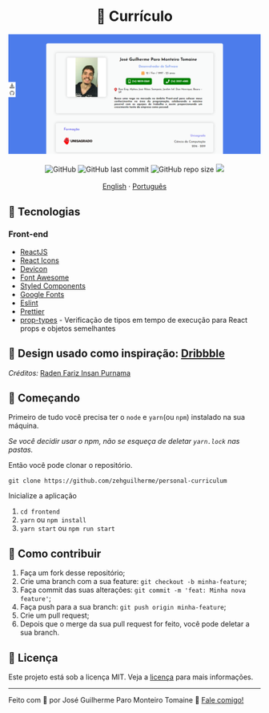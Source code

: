 <h1 align="center">
  📑 Currículo
</h1>

<div align="center">
  <img src="./frontend/assets/../src/assets/curriculum.png" alt="Imagem do Currículo">
</div>

<br>

<div align="center">
  <img alt="GitHub" src="https://img.shields.io/github/license/zehguilherme/personal-curriculum">
  <img alt="GitHub last commit" src="https://img.shields.io/github/last-commit/zehguilherme/personal-curriculum">
  <img alt="GitHub repo size" src="https://img.shields.io/github/repo-size/zehguilherme/personal-curriculum">
  <a href="https://www.codacy.com/manual/zehguilherme/personal-curriculum?utm_source=github.com&amp;utm_medium=referral&amp;utm_content=zehguilherme/personal-curriculum&amp;utm_campaign=Badge_Grade"><img src="https://app.codacy.com/project/badge/Grade/2aa04a8dca4e4813842831915cb4475a"/></a>
</div>

<br>

<div align="center">
  <a href="README.md">English</a>
  ·
  <a href="README-pt.md">Português</a>
</div>

## 🚀 Tecnologias

### Front-end

- [ReactJS](https://pt-br.reactjs.org/)
- [React Icons](https://react-icons.github.io/react-icons/)
- [Devicon](https://devicons.github.io/devicon/)
- [Font Awesome](https://fontawesome.com/)
- [Styled Components](https://styled-components.com/)
- [Google Fonts](https://fonts.google.com/)
- [Eslint](https://eslint.org/)
- [Prettier](https://prettier.io/)
- [prop-types](https://www.npmjs.com/package/prop-types) - Verificação de tipos em tempo de execução para React props e objetos semelhantes

## 🎨 Design usado como inspiração: [Dribbble](https://dribbble.com/shots/9111243-Simple-Layout-CV-Curriculum-Vitae-Design?utm_source=Clipboard_Shot&utm_campaign=rdfariz&utm_content=Simple%20Layout%20CV%20-%20Curriculum%20Vitae%20Design&utm_medium=Social_Share)

*Créditos:* [Raden Fariz Insan Purnama](https://www.linkedin.com/in/rdfariz/)

## 🚀 Começando

Primeiro de tudo você precisa ter o `node` e `yarn`(ou `npm`) instalado na sua máquina.

*Se você decidir usar o npm, não se esqueça de deletar `yarn.lock` nas pastas.*

Então você pode clonar o repositório.

```code
git clone https://github.com/zehguilherme/personal-curriculum
```

Inicialize a aplicação

1. `cd frontend`
2. `yarn` ou `npm install`
3. `yarn start` ou `npm run start`

## 🤔 Como contribuir

1. Faça um fork desse repositório;
2. Crie uma branch com a sua feature: `git checkout -b minha-feature`;
3. Faça commit das suas alterações: `git commit -m 'feat: Minha nova feature'`;
4. Faça push para a sua branch: `git push origin minha-feature`;
5. Crie um pull request;
6. Depois que o merge da sua pull request for feito, você pode deletar a sua branch.

## 📝 Licença

Este projeto está sob a licença MIT. Veja a [licença](LICENSE) para mais informações.

---

Feito com 💟 por José Guilherme Paro Monteiro Tomaine 👋 [Fale comigo!](https://www.linkedin.com/in/jos%C3%A9-guilherme-paro-monteiro-tomaine/)
